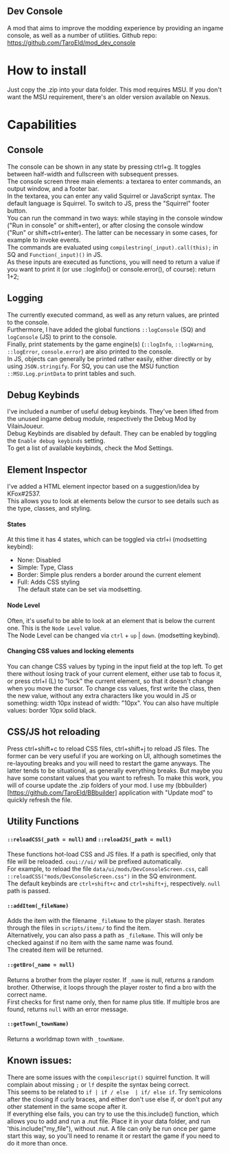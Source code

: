 ## Dev Console
A mod that aims to improve the modding experience by providing an ingame console, as well as a number of utilities.
Github repo: https://github.com/TaroEld/mod_dev_console

# How to install
Just copy the .zip into your data folder. This mod requires MSU. If you don't want the MSU requirement, there's an older version available on Nexus.

# Capabilities

## Console
The console can be shown in any state by pressing ctrl+g. It toggles between half-width and fullscreen with subsequent presses.\
The console screen three main elements: a textarea to enter commands, an output window, and a footer bar.\
In the textarea, you can enter any valid Squirrel or JavaScript syntax. The default language is Squirrel. To switch to JS, press the "Squirrel" footer button.\
You can run the command in two ways: while staying in the console window ("Run in console" or shift+enter), or after closing the console window ("Run" or shift+ctrl+enter). The latter can be necessary in some cases, for example to invoke events.\
The commands are evaluated using `compilestring(_input).call(this);` in SQ and `Function(_input)()` in JS.\
As these inputs are executed as functions, you will need to return a value if you want to print it (or use ::logInfo() or console.error(), of course): return 1+2;

## Logging
The currently executed command, as well as any return values, are printed to the console.\
Furthermore, I have added the global functions `::logConsole` (SQ) and `logConsole` (JS) to print to the console.\
Finally, print statements by the game engine(s) (`::logInfo`, `::logWarning`, `::logError`, `console.error`) are also printed to the console.\
In JS, objects can generally be printed rather easily, either directly or by using `JSON.stringify`. For SQ, you can use the MSU function `::MSU.Log.printData` to print tables and such.

## Debug Keybinds
I've included a number of useful debug keybinds. They've been lifted from the unused ingame debug module, respectively the Debug Mod by VilainJoueur.\
Debug Keybinds are disabled by default. They can be enabled by toggling the `Enable debug keybinds` setting.\
To get a list of available keybinds, check the Mod Settings.

## Element Inspector
I've added a HTML element inpector based on a suggestion/idea by KFox#2537.  
This allows you to look at elements below the cursor to see details such as the type, classes, and styling.  
#### States
At this time it has 4 states, which can be toggled via ctrl+i (modsetting keybind):  
- None: Disabled  
- Simple: Type, Class  
- Border: Simple plus renders a border around the current element  
- Full: Adds CSS styling  
The default state can be set via modsetting.  
#### Node Level
Often, it's useful to be able to look at an element that is below the current one. This is the `Node Level` value.  
The Node Level can be changed via `ctrl` + `up` | `down`. (modsetting keybind).  
#### Changing CSS values and locking elements
You can change CSS values by typing in the input field at the top left. To get there without losing track of your current element, either use tab to focus it, or press ctrl+l (L) to "lock" the current element, so that it doesn't change when you move the cursor. To change css values, first write the class, then the new value, without any extra characters like you would in JS or something: width 10px instead of width: "10px". You can also have multiple values: border 10px solid black.

## CSS/JS hot reloading
Press ctrl+shift+c to reload CSS files, ctrl+shift+j to reload JS files. The former can be very useful if you are working on UI, although sometimes the re-layouting breaks and you will need to restart the game anyways. The latter tends to be situational, as generally everything breaks. But maybe you have some constant values that you want to refresh.
To make this work, you will of course update the .zip folders of your mod. I use my (bbbuilder)[https://github.com/TaroEld/BBbuilder] application with "Update mod" to quickly refresh the file.


## Utility Functions

#### `::reloadCSS(_path = null)` and `::reloadJS(_path = null)`
These functions hot-load CSS and JS files. If a path is specified, only that file will be reloaded. `coui://ui/` will be prefixed automatically.\
For example, to reload the file `data/ui/mods/DevConsoleScreen.css`, call `::reloadCSS("mods/DevConsoleScreen.css")` in the SQ environment.\
The default keybinds are `ctrl+shift+c` and `ctrl+shift+j`, respectively. `null` path is passed.

#### `::addItem(_fileName)`
Adds the item with the filename `_fileName` to the player stash. Iterates through the files in `scripts/items/` to find the item.\
Alternatively, you can also pass a path as `_fileName`. This will only be checked against if no item with the same name was found.\
The created item will be returned.

#### `::getBro(_name = null)`
Returns a brother from the player roster. If `_name` is null, returns a random brother. Otherwise, it loops through the player roster to find a bro with the correct name.\
First checks for first name only, then for name plus title. If multiple bros are found, returns `null` with an error message.

#### `::getTown(_townName)`
Returns a worldmap town with `_townName`.

## Known issues:
There are some issues with the `compilescript()` squirrel function. It will complain about missing `;` or `lf` despite the syntax being correct.\
This seems to be related to `if | if / else  | if/ else if`. Try semicolons after the closing if curly braces, and either don't use else if, or don't put any other statement in the same scope after it.\
If everything else fails, you can try to use the this.include() function, which allows you to add and run a .nut file. Place it in your data folder, and run 'this.include("my_file"), without .nut. A file can only be run once per game start this way, so you'll need to rename it or restart the game if you need to do it more than once.


